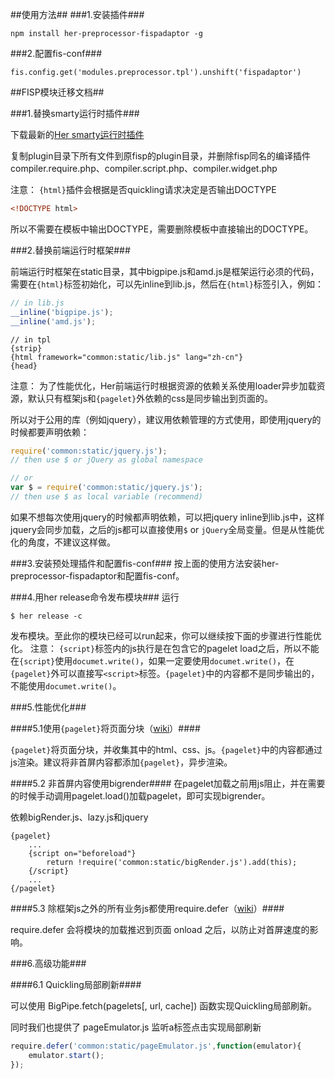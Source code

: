 ##使用方法##
###1.安装插件###
```
npm install her-preprocessor-fispadaptor -g
```

###2.配置fis-conf###
```
fis.config.get('modules.preprocessor.tpl').unshift('fispadaptor')
```

##FISP模块迁移文档##

###1.替换smarty运行时插件###

下载最新的[Her smarty运行时插件](http://gitlab.baidu.com/hao123-fe/her-smarty-plugin/tree/master)

复制plugin目录下所有文件到原fisp的plugin目录，并删除fisp同名的编译插件compiler.require.php、compiler.script.php、compiler.widget.php

注意：
`{html}`插件会根据是否quickling请求决定是否输出DOCTYPE
```html
<!DOCTYPE html>
```
所以不需要在模板中输出DOCTYPE，需要删除模板中直接输出的DOCTYPE。

###2.替换前端运行时框架###

前端运行时框架在static目录，其中bigpipe.js和amd.js是框架运行必须的代码，需要在`{html}`标签初始化，可以先inline到lib.js，然后在`{html}`标签引入，例如：

```javascript
// in lib.js
__inline('bigpipe.js');
__inline('amd.js');
```
```smarty
// in tpl
{strip}
{html framework="common:static/lib.js" lang="zh-cn"}
{head}
```
注意：
为了性能优化，Her前端运行时根据资源的依赖关系使用loader异步加载资源，默认只有框架js和`{pagelet}`外依赖的css是同步输出到页面的。

所以对于公用的库（例如jquery），建议用依赖管理的方式使用，即使用jquery的时候都要声明依赖：
```javascript
require('common:static/jquery.js');
// then use $ or jQuery as global namespace

// or
var $ = require('common:static/jquery.js');
// then use $ as local variable (recommend)
```

如果不想每次使用jquery的时候都声明依赖，可以把jquery inline到lib.js中，这样jquery会同步加载，之后的js都可以直接使用`$` or `jQuery`全局变量。但是从性能优化的角度，不建议这样做。

###3.安装预处理插件和配置fis-conf###
按上面的使用方法安装her-preprocessor-fispadaptor和配置fis-conf。

###4.用her release命令发布模块###
运行
```
$ her release -c
```
发布模块。至此你的模块已经可以run起来，你可以继续按下面的步骤进行性能优化。
注意：
`{script}`标签内的js执行是在包含它的pagelet load之后，所以不能在`{script}`使用`documet.write()`，如果一定要使用`documet.write()`，在`{pagelet}`外可以直接写`<script>`标签。`{pagelet}`中的内容都不是同步输出的，不能使用`documet.write()`。


###5.性能优化###

####5.1使用`{pagelet}`将页面分块（[wiki](https://github.com/hao123-dev/her/wiki/03-01.Smarty%E6%A8%A1%E6%9D%BF)）####

`{pagelet}`将页面分块，并收集其中的html、css、js。`{pagelet}`中的内容都通过js渲染。建议将非首屏内容都添加`{pagelet}`，异步渲染。

####5.2 非首屏内容使用bigrender####
在pagelet加载之前用js阻止，并在需要的时候手动调用pagelet.load()加载pagelet，即可实现bigrender。

依赖bigRender.js、lazy.js和jquery
```smarty
{pagelet}
	...
	{script on="beforeload"}
		return !require('common:static/bigRender.js').add(this);
	{/script}
	...
{/pagelet}
```

####5.3 除框架js之外的所有业务js都使用require.defer（[wiki](https://github.com/hao123-dev/her/wiki/03-02.Javascript)）####

require.defer 会将模块的加载推迟到页面 onload 之后，以防止对首屏速度的影响。

###6.高级功能###

####6.1 Quickling局部刷新####

可以使用 BigPipe.fetch(pagelets[, url, cache]) 函数实现Quickling局部刷新。

同时我们也提供了 pageEmulator.js 监听a标签点击实现局部刷新
```javascript
require.defer('common:static/pageEmulator.js',function(emulator){
    emulator.start();
});
```

